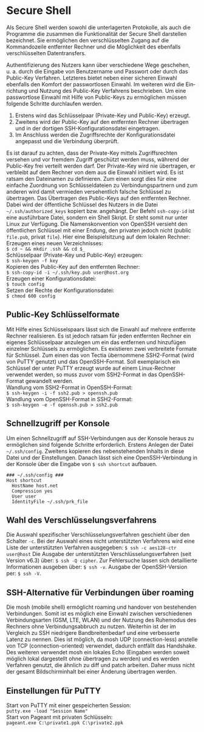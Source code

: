 <!-- soft hyphen &shy; -->
# Secure Shell

Als Secure Shell werden sowohl die unterlagerten Protokolle, als auch die Programme die zusammen die Funktionalität der Secure Shell darstellen bezeichnet. Sie ermöglichen den verschlüsselten Zugang auf die Kommandozeile entfernter Rechner und die Möglichkeit des ebenfalls verschlüsselten Datentransfers.

Authen&shy;ti&shy;fizierung des Nutzers kann über verschiedene Wege geschehen, u. a. durch die Eingabe von Benutzer&shy;name und Passwort oder durch das Public-Key Verfahren. Letzteres bietet neben einer sicheren Einwahl ebenfalls den Komfort der passwortlosen Einwahl. Im weiteren wird die Ein&shy;richtung und Nutzung des Public-Key Verfahrens beschrieben.
Um eine passwortlose Einwahl mit Hilfe von Public-Keys zu ermöglichen müssen folgende Schritte durchlaufen werden.

1. Erstens wird das Schlüssel&shy;paar (Private-Key und Public-Key) erzeugt.
1. Zweitens wird der Public-Key auf den entfernten Rechner übertragen und in der dortigen SSH-Konfigurationsdatei eingetragen.
1. Im Anschluss werden die Zugriffsrechte der Konfigurationsdatei angepasst und die Verbindung über&shy;prüft. 

Es ist darauf zu achten, dass der Private-Key mittels Zugriffsrechten versehen und vor fremdem Zugriff geschützt werden muss, während der Public-Key frei verteilt werden darf. Der Private-Key wird nie übertragen, er verbleibt auf dem Rechner von dem aus die Einwahl initiiert wird. Es ist ratsam den Dateinamen zu definieren. Zum einen sorgt dies für eine einfache Zu&shy;ordnung von Schlüsseldateien zu Verbindungspartnern und zum anderen wird damit vermieden versehentlich falsche Schlüssel zu übertragen. Das Übertragen des Public-Keys auf den entfernten Rechner. Dabei wird der öffentliche Schlüssel des Nutzers in die Datei `~/.ssh/authorized_keys` kopiert bzw. angehängt. Der Befehl `ssh-copy-id` ist eine ausführbare Datei, sondern ein Shell Skript. Er steht somit nur unter Linux zur Verfügung. Die Namenskonvention von OpenSSH versieht den öffentlichen Schlüssel mit einer Endung, den privaten jedoch nicht (public `file.pub`, privat `file`). Hier eine Beispielsitzung auf dem lokalen Rechner:  
Erzeugen eines neuen Verzeichnisses:  
`$ cd ~ && mkdir .ssh && cd $_`  
Schlüsselpaar (Private-Key und Public-Key) erzeugen:  
`$ ssh-keygen -f key`  
Kopieren des Public-Key auf den entfernten Rechner:  
`$ ssh-copy-id -i ~/.ssh/key.pub user@host.org`  
Erzeugen einer Konfigurationsdatei:  
`$ touch config`  
Setzen der Rechte der Konfigurationsdatei:  
`$ chmod 600 config`  

## Public-Key Schlüsselformate
Mit Hilfe eines Schlüsselspaars lässt sich die Einwahl auf mehrere entfernte Rechner realisieren. Es ist jedoch ratsam für jeden entfernten Rechner ein eigenes Schlüsselpaar anzulegen um ein das entfernen und hinzufügen einzelner Schlüssels zu ermöglichen. Es existieren zwei verbreitete Formate für Schlüssel. Zum einen das von Tectia übernommene SSH2-Format (wird von PuTTY genutzt) und das OpenSSH-Format. Soll exemplarisch ein Schlüssel der unter PuTTY erzeugt wurde auf einem Linux-Rechner verwendet werden, so muss zuvor vom  SSH2-Format in das OpenSSH-Format gewandelt werden.  
Wandlung vom SSH2-Format in OpenSSH-Format:  
`$ ssh-keygen -i -f ssh2.pub > openssh.pub`  
Wandlung vom OpenSSH-Format in SSH2-Format:  
`$ ssh-keygen -e -f openssh.pub > ssh2.pub`  

## Schnellzugriff per Konsole
Um einen Schnellzugriff auf SSH-Verbindungen aus der Konsole heraus zu ermöglichen sind folgende Schritte erforderlich. Erstens Anlegen der Datei `~/.ssh/config`. Zweitens kopieren des nebenstehenden Inhalts in diese Datei und der Einstellungen. Danach lässt sich eine OpenSSH-&shy;Verbindung in der Konsole über die Eingabe von `$ ssh shortcut` aufbauen.
```
### ~/.ssh/config ###
Host shortcut
  HostName host.net
  Compression yes
  User user
  IdentityFile ~/.ssh/prk_file
```
## Wahl des Verschlüsselungsverfahrens
Die Auswahl spezifischer Verschlüsselungsverfahren geschieht über den Schalter `-c`. Bei der Auswahl eines nicht unterstützten Verfahrens wird eine Liste der unterstützten Verfahren ausgegeben: `$ ssh -c aes128-ctr user@host`
Die Ausgabe der unterstützten Verschlüsselungsverfahren (seit Version v6.3) über: `$ ssh -Q cipher`. Zur Fehlersuche lassen sich detaillierte Informationen ausgeben über: `$ ssh -v`. Ausgabe der OpenSSH-Version per: `$ ssh -V`.

## SSH-Alternative für Verbindungen über roaming
Die mosh (mobile shell) ermöglicht roaming und handover von bestehenden Verbindungen. Somit ist es möglich eine Einwahl zwischen verschiedenen Verbindungsarten (GSM, LTE, WLAN) und der Nutzung des Ruhemodus des Rechners ohne Verbindungsabbruch zu nutzen. Weiterhin ist der im Vergleich zu SSH niedrigere Bandbreitenbedarf und eine verbesserte Latenz zu nennen. Dies ist möglich, da mosh UDP (connection-less) anstelle von TCP (connection-oriented) verwendet, dadurch entfällt das Handshake. Des weiteren verwendet mosh ein lokales Echo (Eingaben werden soweit möglich lokal dargestellt ohne übertragen zu werden) und es werden Verfahren genutzt, die ähnlich zu diff und patch arbeiten. Daher muss nicht der gesamt Bildschirminhalt bei einer Änderung übertragen werden.

## Einstellungen für PuTTY
Start von PuTTY mit einer gespeicherten Session:  
`putty.exe -load "Session Name"`  
Start von Pageant mit privaten Schlüsseln:  
`pageant.exe C:\private1.ppk C:\private2.ppk`
